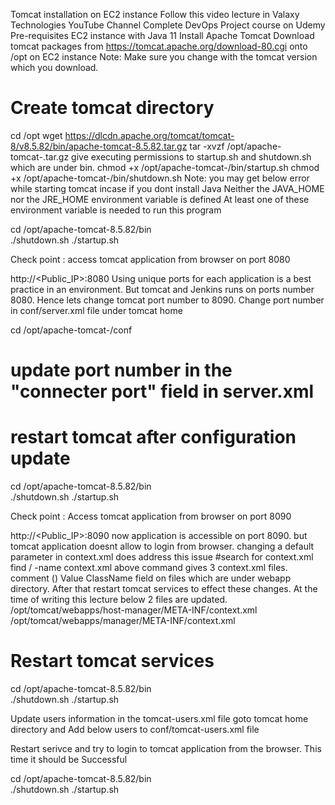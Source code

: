 Tomcat installation on EC2 instance
Follow this video lecture in Valaxy Technologies YouTube Channel
Complete DevOps Project course on Udemy
Pre-requisites
EC2 instance with Java 11
Install Apache Tomcat
Download tomcat packages from https://tomcat.apache.org/download-80.cgi onto /opt on EC2 instance
Note: Make sure you change <version> with the tomcat version which you download.

# Create tomcat directory
cd /opt
wget https://dlcdn.apache.org/tomcat/tomcat-8/v8.5.82/bin/apache-tomcat-8.5.82.tar.gz
tar -xvzf /opt/apache-tomcat-<version>.tar.gz
give executing permissions to startup.sh and shutdown.sh which are under bin.
chmod +x /opt/apache-tomcat-<version>/bin/startup.sh 
chmod +x /opt/apache-tomcat-<version>/bin/shutdown.sh
Note: you may get below error while starting tomcat incase if you dont install Java
Neither the JAVA_HOME nor the JRE_HOME environment variable is defined At least one of these environment variable is needed to run this program
 
cd /opt/apache-tomcat-8.5.82/bin  
 ./shutdown.sh
 ./startup.sh
  
Check point :
access tomcat application from browser on port 8080

http://<Public_IP>:8080
Using unique ports for each application is a best practice in an environment. But tomcat and Jenkins runs on ports number 8080. Hence lets change tomcat port number to 8090. Change port number in conf/server.xml file under tomcat home

cd /opt/apache-tomcat-<version>/conf
# update port number in the "connecter port" field in server.xml
# restart tomcat after configuration update
cd /opt/apache-tomcat-8.5.82/bin  
 ./shutdown.sh
 ./startup.sh
 
Check point :
Access tomcat application from browser on port 8090

http://<Public_IP>:8090
now application is accessible on port 8090. but tomcat application doesnt allow to login from browser. changing a default parameter in context.xml does address this issue
#search for context.xml
find / -name context.xml
above command gives 3 context.xml files. comment () Value ClassName field on files which are under webapp directory. After that restart tomcat services to effect these changes. At the time of writing this lecture below 2 files are updated.
/opt/tomcat/webapps/host-manager/META-INF/context.xml
/opt/tomcat/webapps/manager/META-INF/context.xml

# Restart tomcat services
cd /opt/apache-tomcat-8.5.82/bin  
   ./shutdown.sh
   ./startup.sh
  
Update users information in the tomcat-users.xml file goto tomcat home directory and Add below users to conf/tomcat-users.xml file
 <role rolename="manager-gui"/>
 <role rolename="manager-script"/>
 <role rolename="manager-jmx"/>
 <role rolename="manager-status"/>
 <user username="admin" password="admin" roles="manager-gui, manager-script, manager-jmx, manager-status"/>
 <user username="deployer" password="deployer" roles="manager-script"/>
 <user username="tomcat" password="s3cret" roles="manager-gui"/>

 Restart serivce and try to login to tomcat application from the browser. This time it should be Successful

cd /opt/apache-tomcat-8.5.82/bin  
   ./shutdown.sh
   ./startup.sh
